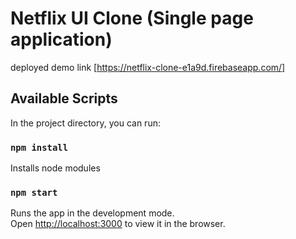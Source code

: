 # Netflix UI Clone (Single page application)

deployed demo link [https://netflix-clone-e1a9d.firebaseapp.com/]

## Available Scripts

In the project directory, you can run:

### `npm install`

Installs node modules

### `npm start`

Runs the app in the development mode.\
Open [http://localhost:3000](http://localhost:3000) to view it in the browser.
